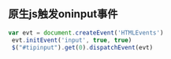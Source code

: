 ## 原生js触发oninput事件
```javascript
var evt = document.createEvent('HTMLEvents')
 evt.initEvent('input', true, true)
 $("#tipinput").get(0).dispatchEvent(evt)
```

